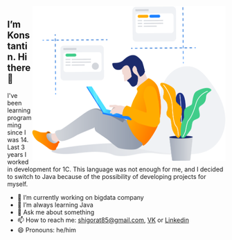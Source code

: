 <img align="right" src="https://github.com/Crimscon/Crimscon/blob/master/developer.png" width=446px height=356px/>


I’m Konstantin. Hi there 👋
---

I've been learning programming since I was 14. 
Last 3 years I worked in development for 1C. 
This language was not enough for me, 
and I decided to switch to Java because 
of the possibility of developing projects for myself.

<!--
**Crimscon/Crimscon** is a ✨ _special_ ✨ repository because its `README.md` (this file) appears on your GitHub profile.
Here are some ideas to get you started:
-->

- 🔭 I’m currently working on bigdata company
- 🌱 I’m always learning Java
- 💬 Ask me about something
- 📫 How to reach me: shigorat85@gmail.com, [VK](https://vk.com/coslo "VK") or [Linkedin](https://www.linkedin.com/in/crimscon/ "My profile")
- 😄 Pronouns: he/him
